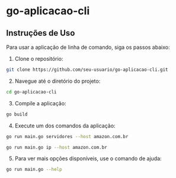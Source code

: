 # go-aplicacao-cli
## Instruções de Uso

Para usar a aplicação de linha de comando, siga os passos abaixo:

1. Clone o repositório:
  ```sh
  git clone https://github.com/seu-usuario/go-aplicacao-cli.git
  ```

2. Navegue até o diretório do projeto:
  ```sh
  cd go-aplicacao-cli
  ```

3. Compile a aplicação:
  ```sh
  go build
  ```

4. Execute um dos comandos da aplicação:
  ```sh
  go run main.go servidores --host amazon.com.br
  ```
  ```sh
  go run main.go ip --host amazon.com.br
  ```

5. Para ver mais opções disponíveis, use o comando de ajuda:
  ```sh
  go run main.go --help
  ```